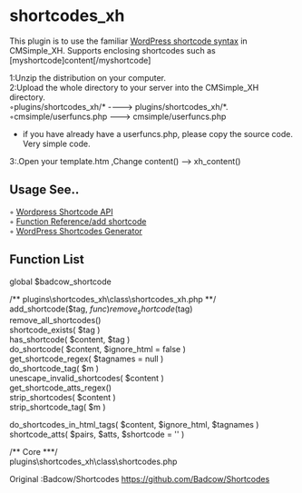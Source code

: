 # shortcodes_xh
This plugin is to use the familiar <a href="https://codex.wordpress.org/Shortcode_API" target="_blank">WordPress shortcode syntax</a> in CMSimple_XH. Supports enclosing shortcodes such as [myshortcode]content[/myshortcode]
  
1:Unzip the distribution on your computer.  
2:Upload the whole directory to your server into the CMSimple_XH directory.   
◦plugins/shortcodes_xh/* ----> plugins/shortcodes_xh/*.  
◦cmsimple/userfuncs.php ---> cmsimple/userfuncs.php  
 * if you have already have a userfuncs.php, please copy the source code. Very simple code.  

3:.Open your template.htm ,Change 
content() --> xh_content()  

## Usage  See..
◦ <a href="https://codex.wordpress.org/Shortcode_API" target="_blank">Wordpress Shortcode API </a>  
◦ <a href="https://codex.wordpress.org/Function_Reference/add_shortcode" target="_blank">Function Reference/add shortcode </a>  
◦ <a href="https://generatewp.com/shortcodes/" target="_blank">WordPress Shortcodes Generator </a>    


## Function List
global $badcow_shortcode  
  
/** plugins\shortcodes_xh\class\shortcodes_xh.php **/  
 add_shortcode($tag, $func)  
 remove_shortcode($tag)  
 remove_all_shortcodes()  
 shortcode_exists( $tag )  
 has_shortcode( $content, $tag )  
 do_shortcode( $content, $ignore_html = false )  
 get_shortcode_regex( $tagnames = null )  
 do_shortcode_tag( $m )  
 unescape_invalid_shortcodes( $content )   
 get_shortcode_atts_regex()  
 strip_shortcodes( $content )  
 strip_shortcode_tag( $m )  
  
 do_shortcodes_in_html_tags( $content, $ignore_html, $tagnames )   
 shortcode_atts( $pairs, $atts, $shortcode = '' )  
 
   
 /** Core ***/  
 plugins\shortcodes_xh\class\shortcodes.php  
 
 
   
Original :Badcow/Shortcodes https://github.com/Badcow/Shortcodes  



